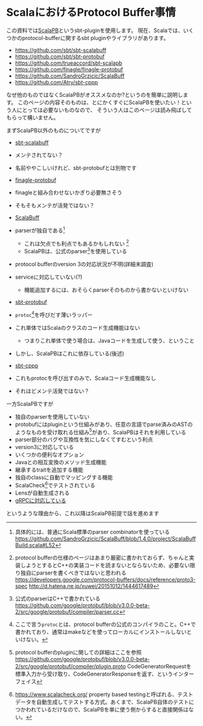 # ScalaにおけるProtocol Buffer事情

この資料では[ScalaPB](https://github.com/trueaccord/ScalaPB)というsbt-pluginを使用します。
現在、Scalaでは、いくつかのprotocol-bufferに関するsbt pluginやライブラリがあります。

- https://github.com/sbt/sbt-scalabuff
- https://github.com/sbt/sbt-protobuf
- https://github.com/trueaccord/sbt-scalapb
- https://github.com/finagle/finagle-protobuf
- https://github.com/SandroGrzicic/ScalaBuff
- https://github.com/Atry/sbt-cppp


なぜ他のものではなくScalaPBがオススメなのか?というのを簡単に説明します。
このページの内容そのものは、とにかくすぐにScalaPBを使いたい！という人にとっては必要ないものなので、
そういう人はこのページは読み飛ばしてもらって構いません。

まずScalaPB以外のものについてですが

- [sbt-scalabuff](https://github.com/sbt/sbt-scalabuff)
 - メンテされてない？
 - 名前ややこしいけれど、sbt-protobufとは別物です

- [finagle-protobuf](https://github.com/finagle/finagle-protobuf)
 - finagleと組み合わせないかぎり必要無さそう
 - そもそもメンテが活発ではない？

- [ScalaBuff](https://github.com/SandroGrzicic/ScalaBuff)
 - parserが独自である[^ScalaBuff-parser]
   - これは欠点でも利点でもあるかもしれない [^protobuf-parser]
   - ScalaPBは、公式のparser[^protobuf-parser-cpp]を使用している
 - protocol bufferのversion 3の対応状況が不明(詳細未調査)
 - serviceに対応していない(?)
   - 機能追加するには、おそらくparserそのものから書かないといけない

- [sbt-protobuf](https://github.com/sbt/sbt-protobuf)
 - `protoc`[^protoc]を呼びだす薄いラッパー
 - これ単体ではScalaのクラスのコード生成機能はない
   - つまりこれ単体で使う場合は、Javaコードを生成して使う、ということ
 - しかし、ScalaPBはこれに依存している(後述)

- [sbt-cppp](https://github.com/Atry/sbt-cppp)
 - これもprotocを呼び出すのみで、Scalaコード生成機能なし
 - それほどメンテ活発ではない？

一方ScalaPBですが

- 独自のparserを使用していない
 - protobufにはpluginという仕組みがあり、任意の言語でparse済みのASTのようなものを受け取れる仕組み[^protobuf-plugin]があり、ScalaPBはそれを利用している
 - parser部分のバグや互換性を気にしなくてすむという利点
- version3に対応している
- いくつかの便利なオプション 
 - Javaとの相互変換のメソッド生成機能
 - 継承するtraitを追加する機能
 - 独自のclassに自動でマッピングする機能
- ScalaCheck[^scalacheck]でテストされている
- Lensが自動生成される
- [gRPCに対応している](https://github.com/trueaccord/ScalaPB/issues/44)

というような理由から、これ以降はScalaPB前提で話を進めます


[^ScalaBuff-parser]: 具体的には、普通にScala標準のparser combinatorを使っている https://github.com/SandroGrzicic/ScalaBuff/blob/1.4.0/project/ScalaBuffBuild.scala#L52
[^protobuf-parser]: protocol bufferの仕様のページはあまり厳密に書かれておらず、ちゃんと実装しようとするとC++の実装コードを読まないとならないため、必要ない限り独自にparserを書くべきではないと思われる https://developers.google.com/protocol-buffers/docs/reference/proto3-spec http://d.hatena.ne.jp/xuwei/20151012/1444617489
[^protobuf-parser-cpp]: 公式のparserはC++で書かれている https://github.com/google/protobuf/blob/v3.0.0-beta-2/src/google/protobuf/compiler/parser.cc
[^protoc]: ここで言う`protoc`とは、protocol bufferの公式のコンパイラのこと。C++で書かれており、通常はmakeなどを使ってローカルにインストールしないといけない。
[^protobuf-plugin]: protocol bufferのpluginに関しての詳細はここを参照 https://github.com/google/protobuf/blob/v3.0.0-beta-2/src/google/protobuf/compiler/plugin.proto CodeGeneratorRequestを標準入力から受け取り、CodeGeneratorResponseを返す、というインターフェイス
[^scalacheck]: https://www.scalacheck.org/ property based testingと呼ばれる、テストデータを自動生成してテストする方式。あくまで、ScalaPB自体のテストにつかわれているだけなので、ScalaPBを単に使う側からすると直接関係はない。
